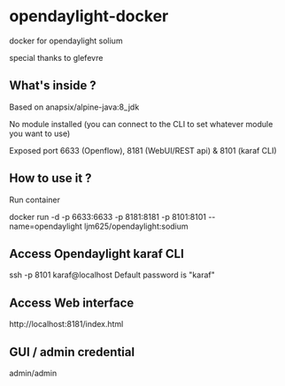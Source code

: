 # opendaylight-docker
docker for opendaylight solium

special thanks to glefevre

## What's inside ?
Based on anapsix/alpine-java:8_jdk

No module installed (you can connect to the CLI to set whatever module you want to use)

Exposed port 6633 (Openflow), 8181 (WebUI/REST api) & 8101 (karaf CLI)

## How to use it ?
Run container

docker run -d -p 6633:6633 -p 8181:8181 -p 8101:8101 --name=opendaylight ljm625/opendaylight:sodium

## Access Opendaylight karaf CLI
ssh -p 8101 karaf@localhost Default password is "karaf"

## Access Web interface
http://localhost:8181/index.html

## GUI / admin credential
admin/admin



